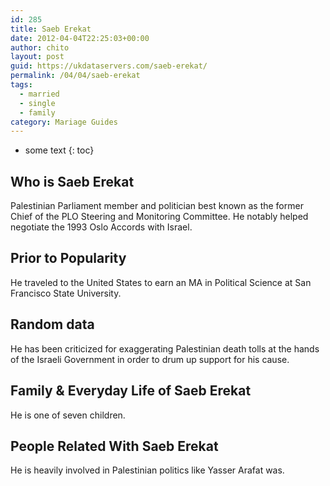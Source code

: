 ```yaml
---
id: 285
title: Saeb Erekat
date: 2012-04-04T22:25:03+00:00
author: chito
layout: post
guid: https://ukdataservers.com/saeb-erekat/
permalink: /04/04/saeb-erekat  
tags:
  - married
  - single
  - family
category: Mariage Guides
---
```


* some text
{: toc}


## Who is  Saeb Erekat
                  
                  
                  
Palestinian Parliament member and politician best known as the former Chief of the PLO Steering and Monitoring Committee. He notably helped negotiate the 1993 Oslo Accords with Israel.
                  
                
                
                
## Prior to Popularity 
                  
                  
                  
He traveled to the United States to earn an MA in Political Science at San Francisco State University.
                  
                
                
                
## Random data 
                  
                  
                  
He has been criticized for exaggerating Palestinian death tolls at the hands of the Israeli Government in order to drum up support for his cause.
                  
                
                
                
## Family & Everyday Life of Saeb Erekat
                  
                  
                  
He is one of seven children.
                  
                
                
                
## People Related With  Saeb Erekat
                  
                  
                  
He is heavily involved in Palestinian politics like Yasser Arafat was.
                  
                
              
            
          
          
          
    
    
  
